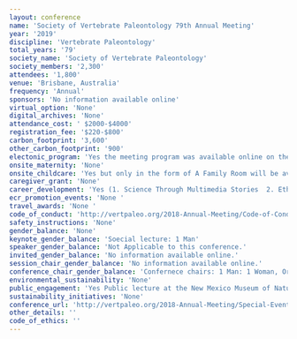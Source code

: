 ```yaml
---
layout: conference 
name: 'Society of Vertebrate Paleontology 79th Annual Meeting'
year: '2019'
discipline: 'Vertebrate Paleontology'
total_years: '79'
society_name: 'Society of Vertebrate Paleontology'
society_members: '2,300'
attendees: '1,800'
venue: 'Brisbane, Australia'
frequency: 'Annual'
sponsors: 'No information available online'
virtual_option: 'None'
digital_archives: 'None'
attendance_cost: ' $2000-$4000'
registration_fee: '$220-$800'
carbon_footprint: '3,600'
other_carbon_footprint: '900'
electonic_program: 'Yes the meeting program was available online on the conference website.'
onsite_maternity: 'None'
onsite_childcare: 'Yes but only in the form of A Family Room will be available for use daily during session hours. It will not be staffed; parents and guardians are responsible for the supervision and safety of their children and personal belongings.'
caregiver_grant: 'None'
career_development: 'Yes (1. Science Through Multimedia Stories  2. Ethics in Paleontology  3. Diversity in Paleontology  4. Student and Postdoc Roundtable and Reprint Exchange  5. LGBT and Allies Annual Dinner)'
ecr_promotion_events: 'None '
travel_awards: 'None '
code_of_conduct: 'http://vertpaleo.org/2018-Annual-Meeting/Code-of-Conduct.aspx'
safety_instructions: 'None'
gender_balance: 'None'
keynote_gender_balance: 'Soecial lecture: 1 Man'
speaker_gender_balance: 'Not Applicable to this conference.'
invited_gender_balance: 'No information available online.'
session_chair_gender_balance: 'No information available online.'
conference_chair_gender_balance: 'Confernece chairs: 1 Man: 1 Woman, Organizing committee: 14 Men: 13 Women'
environmental_sustainability: 'None'
public_engagement: 'Yes Public lecture at the New Mexico Museum of Natural History was provided.'
sustainability_initiatives: 'None'
conference_url: 'http://vertpaleo.org/2018-Annual-Meeting/Special-Events.aspx'
other_details: ''
code_of_ethics: ''
---
```

